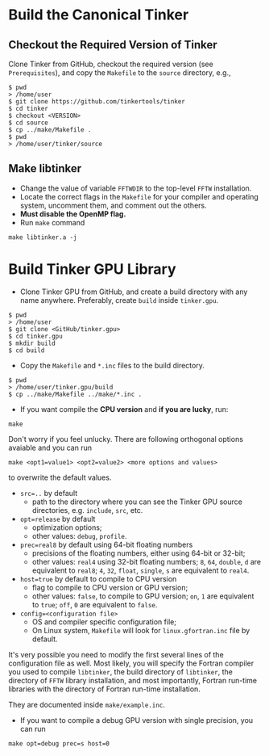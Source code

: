 # Build the Canonical Tinker


## Checkout the Required Version of Tinker
Clone Tinker from GitHub, checkout the required version (see `Prerequisites`),
and copy the `Makefile` to the `source` directory, e.g.,
```
$ pwd
> /home/user
$ git clone https://github.com/tinkertools/tinker
$ cd tinker
$ checkout <VERSION>
$ cd source
$ cp ../make/Makefile .
$ pwd
> /home/user/tinker/source
```


## Make libtinker
   - Change the value of variable `FFTWDIR` to the top-level `FFTW` installation.
   - Locate the correct flags in the `Makefile` for your compiler and operating system,
     uncomment them, and comment out the others.
   - **Must disable the OpenMP flag.**
   - Run `make` command
```
make libtinker.a -j
```

<a name='libtinkergpu'></a>
# Build Tinker GPU Library

* Clone Tinker GPU from GitHub, and create a build directory
with any name anywhere.
Preferably, create `build` inside `tinker.gpu`.
```
$ pwd
> /home/user
$ git clone <GitHub/tinker.gpu>
$ cd tinker.gpu
$ mkdir build
$ cd build
```
* Copy the `Makefile` and `*.inc` files to the build directory.
```
$ pwd
> /home/user/tinker.gpu/build
$ cp ../make/Makefile ../make/*.inc .
```
* If you want compile the **CPU version** and **if you are lucky**, run:
```
make
```

Don't worry if you feel unlucky.
There are following orthogonal options avaiable and you can run
```
make <opt1=value1> <opt2=value2> <more options and values>
```
to overwrite the default values.
* `src=..` by default
    * path to the directory where you can see the Tinker GPU source directories,
    e.g. `include`, `src`, etc.
* `opt=release` by default
    * optimization options;
    * other values: `debug`, `profile`.
* `prec=real8` by default using 64-bit floating numbers
    * precisions of the floating numbers, either using 64-bit or 32-bit;
    * other values: `real4` using 32-bit floating numbers;
    `8`, `64`, `double`, `d` are equivalent to `real8`;
    `4`, `32`, `float`, `single`, `s` are equivalent to `real4`.
* `host=true` by default to compile to CPU version
    * flag to compile to CPU version or GPU version;
    * other values: `false`, to compile to GPU version;
    `on`, `1` are equivalent to `true`;
    `off`, `0` are equivalent to `false`.
* `config=<configuration file>`
    * OS and compiler specific configuration file;
    * On Linux system, `Makefile` will look for `linux.gfortran.inc` file by default.

It's very possible you need to modify the first several lines
of the configuration file as well.
Most likely, you will specify the Fortran compiler you used to compile `libtinker`,
the build directory of `libtinker`, the directory of `FFTW` library installation,
and most importantly, Fortran run-time libraries with the directory of Fortran
run-time installation.

They are documented inside `make/example.inc`.

* If you want to compile a debug GPU version with single precision, you can run
```
make opt=debug prec=s host=0
```
